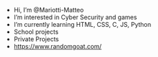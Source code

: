 -  Hi, I’m @Mariotti-Matteo <!-- also known as operator_matte on discord -->
-  I’m interested in Cyber Security and games
-  I’m currently learning HTML, CSS, C, JS, Python
- School projects
- Private Projects
- https://www.randomgoat.com/

<!---
Mariotti-Matteo/Mariotti-Matteo is a ✨ special ✨ repository because its `README.md` (this file) appears on your GitHub profile.
You can click the Preview link to take a look at your changes.
--->
